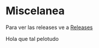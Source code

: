 # Miscelanea


Para ver las releases ve a
[Releases](https://github.com/IvanEncisoUPC/Miscelanea/releases)


Hola que tal pelotudo